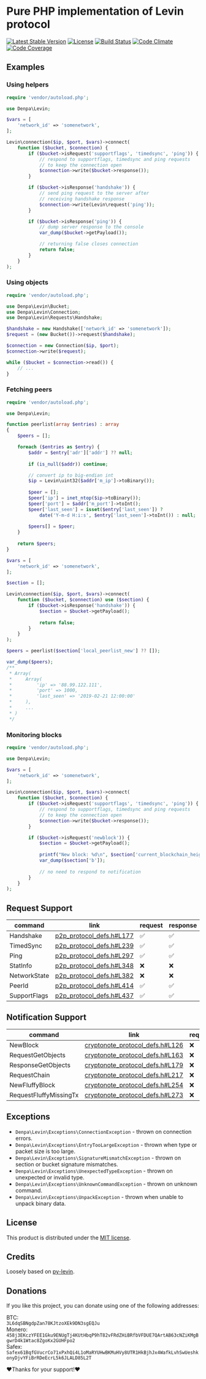 # Pure PHP implementation of Levin protocol
[![Latest Stable Version](https://poser.pugx.org/denpa/php-levin/v/stable)](https://packagist.org/packages/denpa/php-levin)
[![License](https://poser.pugx.org/denpa/php-levin/license)](https://packagist.org/packages/denpa/php-levin)
[![Build Status](https://travis-ci.org/denpamusic/php-levin.svg)](https://travis-ci.org/denpamusic/php-levin)
[![Code Climate](https://codeclimate.com/github/denpamusic/php-levin/badges/gpa.svg)](https://codeclimate.com/github/denpamusic/php-levin)
[![Code Coverage](https://codeclimate.com/github/denpamusic/php-levin/badges/coverage.svg)](https://codeclimate.com/github/denpamusic/php-levin/coverage)


## Examples
### Using helpers
```php
require 'vendor/autoload.php';

use Denpa\Levin;

$vars = [
    'network_id' => 'somenetwork',
];

Levin\connection($ip, $port, $vars)->connect(
    function ($bucket, $connection) {
        if ($bucket->isRequest('supportflags', 'timedsync', 'ping')) {
            // respond to supportflags, timedsync and ping requests
            // to keep the connection open
            $connection->write($bucket->response());
        }

        if ($bucket->isResponse('handshake')) {
            // send ping request to the server after
            // receiving handshake response
            $connection->write(Levin\request('ping'));
        }

        if ($bucket->isResponse('ping')) {
            // dump server response to the console
            var_dump($bucket->getPayload());

            // returning false closes connection
            return false;
        }
    }
);
```

### Using objects
```php
require 'vendor/autoload.php';

use Denpa\Levin\Bucket;
use Denpa\Levin\Connection;
use Denpa\Levin\Requests\Handshake;

$handshake = new Handshake(['network_id' => 'somenetwork']);
$request = (new Bucket())->request($handshake);

$connection = new Connection($ip, $port);
$connection->write($request);

while ($bucket = $connection->read()) {
	// ...
}
```

### Fetching peers
```php
require 'vendor/autoload.php';

use Denpa\Levin;

function peerlist(array $entries) : array
{
    $peers = [];

	foreach ($entries as $entry) {
    	$addr = $entry['adr']['addr'] ?? null;
        
        if (is_null($addr)) continue;

    	// convert ip to big-endian int
        $ip = Levin\uint32($addr['m_ip']->toBinary());
        
        $peer = [];
     	$peer['ip'] = inet_ntop($ip->toBinary());
        $peer['port'] = $addr['m_port']->toInt();
    	$peer['last_seen'] = isset($entry['last_seen']) ?
    		date('Y-m-d H:i:s', $entry['last_seen']->toInt()) : null;
        
    	$peers[] = $peer;
	}
    
    return $peers;
}

$vars = [
    'network_id' => 'somenetwork',
];

$section = [];

Levin\connection($ip, $port, $vars)->connect(
    function ($bucket, $connection) use ($section) {
        if ($bucket->isResponse('handshake')) {
            $section = $bucket->getPayload();
            
            return false;
        }
    }
);

$peers = peerlist($section['local_peerlist_new'] ?? []);

var_dump($peers);
/**
 * Array(
 *     Array(
 *         'ip' => '88.99.122.111',
 *         'port' => 1000,
 *         'last_seen' => '2019-02-21 12:00:00'
 *     ),
 *     ...
 * )
 */
```
### Monitoring blocks
```php
require 'vendor/autoload.php';

use Denpa\Levin;

$vars = [
    'network_id' => 'somenetwork',
];

Levin\connection($ip, $port, $vars)->connect(
    function ($bucket, $connection) {
        if ($bucket->isRequest('supportflags', 'timedsync', 'ping')) {
            // respond to supportflags, timedsync and ping requests
            // to keep the connection open
            $connection->write($bucket->response());
        }

        if ($bucket->isRequest('newblock')) {
            $section = $bucket->getPayload();
			
            printf("New block: %d\n", $section['current_blockchain_height']);
            var_dump($section['b']);
            
            // no need to respond to notification
        }
    }
);
```

## Request Support
| command      | link                                                                                  | request | response |
|--------------|---------------------------------------------------------------------------------------|---------|----------|
| Handshake    | [p2p_protocol_defs.h#L177](https://github.com/monero-project/monero/blob/master/src/p2p/p2p_protocol_defs.h#L177) | ✅       | ✅        |
| TimedSync    | [p2p_protocol_defs.h#L239](https://github.com/monero-project/monero/blob/master/src/p2p/p2p_protocol_defs.h#L239) | ✅       | ✅        |
| Ping         | [p2p_protocol_defs.h#L297](https://github.com/monero-project/monero/blob/master/src/p2p/p2p_protocol_defs.h#L297) | ✅       | ✅        |
| StatInfo     | [p2p_protocol_defs.h#L348](https://github.com/monero-project/monero/blob/master/src/p2p/p2p_protocol_defs.h#L348) | ❌       | ❌        |
| NetworkState | [p2p_protocol_defs.h#L382](https://github.com/monero-project/monero/blob/master/src/p2p/p2p_protocol_defs.h#L382) | ❌       | ❌        |
| PeerId       | [p2p_protocol_defs.h#L414](https://github.com/monero-project/monero/blob/master/src/p2p/p2p_protocol_defs.h#L414) | ✅       | ✅        |
| SupportFlags | [p2p_protocol_defs.h#L437](https://github.com/monero-project/monero/blob/master/src/p2p/p2p_protocol_defs.h#L437) | ✅       | ✅        |


## Notification Support
| command                | link                                                                                                         | request |
|------------------------|--------------------------------------------------------------------------------------------------------------|---------|
| NewBlock               | [cryptonote_protocol_defs.h#L126](https://github.com/monero-project/monero/blob/master/src/cryptonote_protocol/cryptonote_protocol_defs.h#L126) | ❌       |
| RequestGetObjects      | [cryptonote_protocol_defs.h#L163](https://github.com/monero-project/monero/blob/master/src/cryptonote_protocol/cryptonote_protocol_defs.h#L163) | ❌       |
| ResponseGetObjects     | [cryptonote_protocol_defs.h#L179](https://github.com/monero-project/monero/blob/master/src/cryptonote_protocol/cryptonote_protocol_defs.h#L179) | ❌       |
| RequestChain           | [cryptonote_protocol_defs.h#L217](https://github.com/monero-project/monero/blob/master/src/cryptonote_protocol/cryptonote_protocol_defs.h#L217) | ❌       |
| NewFluffyBlock         | [cryptonote_protocol_defs.h#L254](https://github.com/monero-project/monero/blob/master/src/cryptonote_protocol/cryptonote_protocol_defs.h#L254) | ❌       |
| RequestFluffyMissingTx | [cryptonote_protocol_defs.h#L273](https://github.com/monero-project/monero/blob/master/src/cryptonote_protocol/cryptonote_protocol_defs.h#L273) | ❌       |

## Exceptions
* `Denpa\Levin\Exceptions\ConnectionException` - thrown on connection errors.
* `Denpa\Levin\Exceptions\EntryTooLargeException` - thrown when type or packet size is too large.
* `Denpa\Levin\Exceptions\SignatureMismatchException` - thrown on section or bucket signature mismatches.
* `Denpa\Levin\Exceptions\UnexpectedTypeException` - thrown on unexpected or invalid type.
* `Denpa\Levin\Exceptions\UnknownCommandException` - thrown on unknown command.
* `Denpa\Levin\Exceptions\UnpackException` - thrown when unable to unpack binary data.

## License
This product is distributed under the [MIT license](https://github.com/denpamusic/php-levin/blob/master/LICENSE).

## Credits
Loosely based on [py-levin](https://github.com/xmrdsc/py-levin).

## Donations
If you like this project, you can donate using one of the following addresses:

BTC:  
`3L6dqSBNgdpZan78KJtzoXEk9DN3sgEQJu`  
Monero:  
`458j3EKczYFEE1Gku9ENUgTj4KUtHbqP9hT82vFRdZHiBRfbVFDUE7QArtAB63cNZiKMgBgwrD4k1Wtac8ZgoKx2GUHFpo2`  
Safex:  
`Safex61BqfGVucrCo71xPxhQi4L1oMaRYUHwBKMuHVy8UTR1HkBjhJx4WafkLvhSwUeshkonyDjvYFiBrRDeEcrL5k6JLALD85L2T`  

❤Thanks for your support!❤
